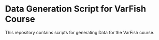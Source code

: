 # Data Generation Script for VarFish Course

This repository contains scripts for generating Data for the VarFish course.
